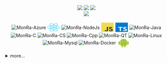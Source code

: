 <!--Hello
<h2><img src="https://emojis.slackmojis.com/emojis/images/1531849430/4246/blob-sunglasses.gif?1531849430" width="30"/> Hi There👋 , I'm MonRá! <img src="https://media.giphy.com/media/12oufCB0MyZ1Go/giphy.gif" width="50"><img src="https://i.giphy.com/9KawrQzIwdAYg.webp" width="50"></h2>
-->

<div>
  </p>
  <div align="center">
   <a href="https://www.facebook.com/ramon.chaib" target="_blank"><img src="https://img.shields.io/badge/-Facebook-%230077B5?style=for-the-badge&logo=facebook&logoColor=white" target="_blank"></a> 
  <a href="https://www.instagram.com/monrapps/" target="_blank"><img src="https://img.shields.io/badge/-Instagram-%23E4405F?style=for-the-badge&logo=instagram&logoColor=white" target="_blank"></a>
  <a href="https://www.linkedin.com/in/ramon-chaib-27007635/" target="_blank"><img src="https://img.shields.io/badge/-LinkedIn-%230077B5?style=for-the-badge&logo=linkedin&logoColor=white" target="_blank"></a>   
</div>

<div align="center">
  <img src="https://i.giphy.com/MM0Jrc8BHKx3y.webp">
</div>
  
 <div style="display: inline_block" align="center"><br>
  <img align="center" alt="MonRa-Azure" height="30" width="40" src="https://cdn.jsdelivr.net/gh/devicons/devicon/icons/azure/azure-original.svg">
  <img align="center" alt="MonRa-React" height="30" width="40" src="https://raw.githubusercontent.com/devicons/devicon/master/icons/react/react-original.svg">
  <img align="center" alt="MonRa-NodeJs" height="30" width="40" src="https://cdn.jsdelivr.net/gh/devicons/devicon/icons/nodejs/nodejs-original.svg">
  <img align="center" alt="MonRa-Js" height="30" width="40" src="https://raw.githubusercontent.com/devicons/devicon/master/icons/javascript/javascript-original.svg">     <img align="center" alt="MonRa-Ts" height="30" width="40" src="https://raw.githubusercontent.com/devicons/devicon/master/icons/typescript/typescript-original.svg">
  <img align="center" alt="MonRa-Java" height="30" width="40" src="https://cdn.jsdelivr.net/gh/devicons/devicon/icons/java/java-original.svg">
  <img align="center" alt="MonRa-C" height="30" width="40" src="https://cdn.jsdelivr.net/gh/devicons/devicon/icons/c/c-original.svg">
  <img align="center" alt="MonRa-CS" height="30" width="40" src="https://cdn.jsdelivr.net/gh/devicons/devicon/icons/csharp/csharp-original.svg">
  <img align="center" alt="MonRa-Cpp" height="30" width="40" src="https://cdn.jsdelivr.net/gh/devicons/devicon/icons/cplusplus/cplusplus-original.svg">
  <img align="center" alt="MonRa-QT" height="30" width="40" src="https://cdn.jsdelivr.net/gh/devicons/devicon/icons/qt/qt-original.svg">
  <img align="center" alt="MonRa-Linux" height="30" width="40" src="https://cdn.jsdelivr.net/gh/devicons/devicon/icons/linux/linux-original.svg">
  <img align="center" alt="MonRa-Mysql" height="30" width="40" src="https://cdn.jsdelivr.net/gh/devicons/devicon/icons/mysql/mysql-original.svg">
  <img align="center" alt="MonRa-Docker" height="30" width="40" src="https://cdn.jsdelivr.net/gh/devicons/devicon/icons/docker/docker-original.svg">  
  <img align="center" alt="MonRa-Android" height="30" width="40" src="https://github.com/devicons/devicon/blob/master/icons/android/android-original.svg">
  
</div>
</a>

</br>
<!--
[![github activity graph](https://activity-graph.herokuapp.com/graph?username=monrapps&theme=chartreuse-dark)](https://github.com/monrapps/)
-->
<div>
<details>
      <summary>more...</summary>
      
<!--
### <img src="https://media.giphy.com/media/VgCDAzcKvsR6OM0uWg/giphy.gif" width="50"> A little more about me...  

```javascript
const monra = {
    pronouns: "He" | "Him",
    code: ["any"],
    askMeAbout: ["any"],
    technologies: {
        backEnd: {
            js: ["any"],
        },
        mobileApp: {
            native: ["Android Development"]
        },
        devOps: ["AWS", "Docker🐳", "Route53", "Nginx"],
        databases: ["mongo", "MySql", "sqlite"],
        misc: ["Firebase", "Socket.IO", "selenium", "open-cv", "php", "SuiteApp"]
    },
    architecture: ["Serverless Architecture", "Progressive web applications", "Single page applications"],
    currentFocus: "Building Robots to ease opertations",
    funFact: "There are two ways to write error-free programs; only the third one works"
};
```
-->

---
<!--START_SECTION:waka-->
![Code Time](http://img.shields.io/badge/Code%20Time-1%2C216%20hrs%2056%20mins-blue)

![Profile Views](http://img.shields.io/badge/Profile%20Views-0-blue)

![Lines of code](https://img.shields.io/badge/From%20Hello%20World%20I%27ve%20Written-3.3%20million%20lines%20of%20code-blue)

**🐱 My GitHub Data** 

> 📦 66.6 kB Used in GitHub's Storage 
 > 
> 🏆 2,576 Contributions in the Year 2025
 > 
> 🚫 Not Opted to Hire
 > 
> 📜 25 Public Repositories 
 > 
> 🔑 20 Private Repositories 
 > 
**I'm an Early 🐤** 

```text
🌞 Morning                9317 commits        ████████░░░░░░░░░░░░░░░░░   32.90 % 
🌆 Daytime                12077 commits       ███████████░░░░░░░░░░░░░░   42.64 % 
🌃 Evening                4232 commits        ████░░░░░░░░░░░░░░░░░░░░░   14.94 % 
🌙 Night                  2696 commits        ██░░░░░░░░░░░░░░░░░░░░░░░   09.52 % 
```
📅 **I'm Most Productive on Thursday** 

```text
Monday                   5206 commits        █████░░░░░░░░░░░░░░░░░░░░   18.38 % 
Tuesday                  5174 commits        █████░░░░░░░░░░░░░░░░░░░░   18.27 % 
Wednesday                5320 commits        █████░░░░░░░░░░░░░░░░░░░░   18.78 % 
Thursday                 6123 commits        █████░░░░░░░░░░░░░░░░░░░░   21.62 % 
Friday                   4032 commits        ████░░░░░░░░░░░░░░░░░░░░░   14.24 % 
Saturday                 1384 commits        █░░░░░░░░░░░░░░░░░░░░░░░░   04.89 % 
Sunday                   1083 commits        █░░░░░░░░░░░░░░░░░░░░░░░░   03.82 % 
```


📊 **This Week I Spent My Time On** 

```text
🕑︎ Time Zone: America/Sao_Paulo

💬 Programming Languages: 
Markdown                 40 mins             ██████░░░░░░░░░░░░░░░░░░░   24.84 % 
TypeScript               33 mins             █████░░░░░░░░░░░░░░░░░░░░   20.87 % 
JavaScript               22 mins             ███░░░░░░░░░░░░░░░░░░░░░░   13.80 % 
HTML                     21 mins             ███░░░░░░░░░░░░░░░░░░░░░░   13.03 % 
Bash                     20 mins             ███░░░░░░░░░░░░░░░░░░░░░░   12.41 % 

🔥 Editors: 
VS Code                  2 hrs 42 mins       █████████████████████████   100.00 % 

🐱‍💻 Projects: 
scripts                  33 mins             █████░░░░░░░░░░░░░░░░░░░░   20.36 % 
Markdown                 32 mins             █████░░░░░░░░░░░░░░░░░░░░   20.22 % 
nlm-gww-watcher          32 mins             █████░░░░░░░░░░░░░░░░░░░░   19.69 % 
nvm                      27 mins             ████░░░░░░░░░░░░░░░░░░░░░   17.13 % 
ascii                    17 mins             ███░░░░░░░░░░░░░░░░░░░░░░   10.96 % 

💻 Operating System: 
WSL                      1 hr 59 mins        ██████████████████░░░░░░░   73.08 % 
Windows                  33 mins             █████░░░░░░░░░░░░░░░░░░░░   20.32 % 
Mac                      10 mins             ██░░░░░░░░░░░░░░░░░░░░░░░   06.60 % 
```

**I Mostly Code in C++** 

```text
C                        15 repos            ████░░░░░░░░░░░░░░░░░░░░░   17.24 % 
JavaScript               9 repos             ███░░░░░░░░░░░░░░░░░░░░░░   10.34 % 
Python                   9 repos             ███░░░░░░░░░░░░░░░░░░░░░░   10.34 % 
Shell                    6 repos             ██░░░░░░░░░░░░░░░░░░░░░░░   06.90 % 
HTML                     6 repos             ██░░░░░░░░░░░░░░░░░░░░░░░   06.90 % 
```



**Timeline**

![Lines of Code chart](https://raw.githubusercontent.com/monrapps/monrapps/master/assets/bar_graph.png)


 Last Updated on 30/06/2025 13:24:38 UTC
<!--END_SECTION:waka-->
